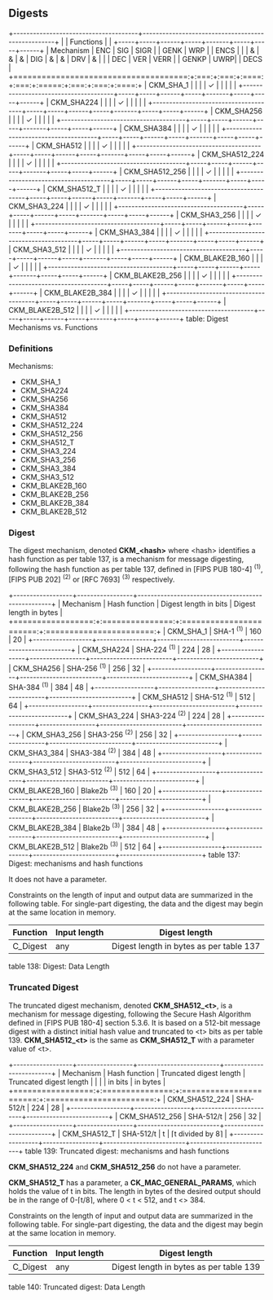 ## Digests

+--------------------------------------+---------------------------------------------------+
|                                      | Functions                                         |
|                                      +-----+-----+------+-----+-------+-----+-----+------+
| Mechanism                            | ENC | SIG | SIGR |     | GENK  | WRP |     | ENCS |
|                                      |  &  |  &  |  &   | DIG |   &   |  &  | DRV |  &   |
|                                      | DEC | VER | VERR |     | GENKP | UWRP|     | DECS |
+=====================================:+:===:+:===:+:====:+:===:+:=====:+:===:+:===:+:====:+
| CKM_SHA_1                            |     |     |      |  ✓  |       |     |     |      |
+--------------------------------------+-----+-----+------+-----+-------+-----+-----+------+
| CKM_SHA224                           |     |     |      |  ✓  |       |     |     |      |
+--------------------------------------+-----+-----+------+-----+-------+-----+-----+------+
| CKM_SHA256                           |     |     |      |  ✓  |       |     |     |      |
+--------------------------------------+-----+-----+------+-----+-------+-----+-----+------+
| CKM_SHA384                           |     |     |      |  ✓  |       |     |     |      |
+--------------------------------------+-----+-----+------+-----+-------+-----+-----+------+
| CKM_SHA512                           |     |     |      |  ✓  |       |     |     |      |
+--------------------------------------+-----+-----+------+-----+-------+-----+-----+------+
| CKM_SHA512_224                       |     |     |      |  ✓  |       |     |     |      |
+--------------------------------------+-----+-----+------+-----+-------+-----+-----+------+
| CKM_SHA512_256                       |     |     |      |  ✓  |       |     |     |      |
+--------------------------------------+-----+-----+------+-----+-------+-----+-----+------+
| CKM_SHA512_T                         |     |     |      |  ✓  |       |     |     |      |
+--------------------------------------+-----+-----+------+-----+-------+-----+-----+------+
| CKM_SHA3_224                         |     |     |      |  ✓  |       |     |     |      |
+--------------------------------------+-----+-----+------+-----+-------+-----+-----+------+
| CKM_SHA3_256                         |     |     |      |  ✓  |       |     |     |      |
+--------------------------------------+-----+-----+------+-----+-------+-----+-----+------+
| CKM_SHA3_384                         |     |     |      |  ✓  |       |     |     |      |
+--------------------------------------+-----+-----+------+-----+-------+-----+-----+------+
| CKM_SHA3_512                         |     |     |      |  ✓  |       |     |     |      |
+--------------------------------------+-----+-----+------+-----+-------+-----+-----+------+
| CKM_BLAKE2B_160                      |     |     |      |  ✓  |       |     |     |      |
+--------------------------------------+-----+-----+------+-----+-------+-----+-----+------+
| CKM_BLAKE2B_256                      |     |     |      |  ✓  |       |     |     |      |
+--------------------------------------+-----+-----+------+-----+-------+-----+-----+------+
| CKM_BLAKE2B_384                      |     |     |      |  ✓  |       |     |     |      |
+--------------------------------------+-----+-----+------+-----+-------+-----+-----+------+
| CKM_BLAKE2B_512                      |     |     |      |  ✓  |       |     |     |      |
+--------------------------------------+-----+-----+------+-----+-------+-----+-----+------+
table: Digest Mechanisms vs. Functions

### Definitions

Mechanisms:

- CKM_SHA_1
- CKM_SHA224
- CKM_SHA256
- CKM_SHA384
- CKM_SHA512
- CKM_SHA512_224
- CKM_SHA512_256
- CKM_SHA512_T
- CKM_SHA3_224
- CKM_SHA3_256
- CKM_SHA3_384
- CKM_SHA3_512
- CKM_BLAKE2B_160
- CKM_BLAKE2B_256
- CKM_BLAKE2B_384
- CKM_BLAKE2B_512

### Digest

The digest mechanism, denoted **CKM_\<hash\>** where \<hash\> identifies a hash function as per table 137, is a mechanism for message
digesting, following the hash function as per table 137, 
defined in [FIPS PUB 180-4] <sup>(1)</sup>, [FIPS PUB 202] <sup>(2)</sup> or [RFC 7693] <sup>(3)</sup> respectively.

+------------------+-----------------+---------------------------------------------------+
| Mechanism        | Hash function   | Digest length in bits   | Digest length in bytes  |
+=================:+:===============:+:=======================:+:=======================:+
| CKM_SHA_1        | SHA-1 <sup>(1)</sup>       | 160          | 20                      |
+------------------+-----------------+-------------------------+-------------------------+
| CKM_SHA224       | SHA-224 <sup>(1)</sup>     | 224          | 28                      |
+------------------+-----------------+-------------------------+-------------------------+
| CKM_SHA256       | SHA-256 <sup>(1)</sup>     | 256          | 32                      |
+------------------+-----------------+-------------------------+-------------------------+
| CKM_SHA384       | SHA-384 <sup>(1)</sup>     | 384          | 48                      |
+------------------+-----------------+-------------------------+-------------------------+
| CKM_SHA512       | SHA-512 <sup>(1)</sup>     | 512          | 64                      |
+------------------+-----------------+-------------------------+-------------------------+
| CKM_SHA3_224     | SHA3-224 <sup>(2)</sup>    | 224          | 28                      |
+------------------+-----------------+-------------------------+-------------------------+
| CKM_SHA3_256     | SHA3-256 <sup>(2)</sup>    | 256          | 32                      |
+------------------+-----------------+-------------------------+-------------------------+
| CKM_SHA3_384     | SHA3-384 <sup>(2)</sup>    | 384          | 48                      |
+------------------+-----------------+-------------------------+-------------------------+
| CKM_SHA3_512     | SHA3-512 <sup>(2)</sup>    | 512          | 64                      |
+------------------+-----------------+-------------------------+-------------------------+
| CKM_BLAKE2B_160  | Blake2b <sup>(3)</sup>     | 160          | 20                      |
+------------------+-----------------+-------------------------+-------------------------+
| CKM_BLAKE2B_256  | Blake2b <sup>(3)</sup>     | 256          | 32                      |
+------------------+-----------------+-------------------------+-------------------------+
| CKM_BLAKE2B_384  | Blake2b <sup>(3)</sup>     | 384          | 48                      |
+------------------+-----------------+-------------------------+-------------------------+
| CKM_BLAKE2B_512  | Blake2b <sup>(3)</sup>     | 512          | 64                      |
+------------------+-----------------+-------------------------+-------------------------+
table 137: Digest: mechanisms and hash functions

It does not have a parameter.

Constraints on the length of input and output data are summarized in the
following table. For single-part digesting, the data and the digest may begin at
the same location in memory.

| Function | Input length | Digest length                              |
|----------|--------------|--------------------------------------------|
| C_Digest | any          | Digest length in bytes as per table 137    |
table 138: Digest: Data Length

### Truncated Digest

The truncated digest mechanism, denoted **CKM_SHA512_\<t\>**, is a mechanism for message
digesting, following the Secure Hash Algorithm 
defined in [FIPS PUB 180-4] section 5.3.6. It is based on a 512-bit message digest with a distinct initial hash value and truncated to \<t\> bits as per table 139. **CKM_SHA512_\<t\>** is the same as **CKM_SHA512_T** with a parameter value of \<t\>.

+------------------+-----------------+-------------------------+-------------------------+
| Mechanism        | Hash function   | Truncated digest length | Truncated digest length |
|                  |                 | in bits <t>             | in bytes                |
+=================:+:===============:+:=======================:+:=======================:+
| CKM_SHA512_224   | SHA-512/t       | 224                     | 28                      |
+------------------+-----------------+-------------------------+-------------------------+
| CKM_SHA512_256   | SHA-512/t       | 256                     | 32                      |
+------------------+-----------------+-------------------------+-------------------------+
| CKM_SHA512_T     | SHA-512/t       | t                       | ⌈t divided by 8⌉        |
+------------------+-----------------+-------------------------+-------------------------+
table 139: Truncated digest: mechanisms and hash functions

**CKM_SHA512_224** and **CKM_SHA512_256** do not have a parameter.

**CKM_SHA512_T** has a parameter, a **CK_MAC_GENERAL_PARAMS**, which holds the value of t in bits. The length in bytes of the desired output should be in the range of 0-⌈t/8⌉, where 0 < t < 512, and t <> 384.

Constraints on the length of input and output data are summarized in the
following table. For single-part digesting, the data and the digest may begin at
the same location in memory.

| Function | Input length | Digest length                              |
|----------|--------------|--------------------------------------------|
| C_Digest | any          | Digest length in bytes as per table 139    |
table 140: Truncated digest: Data Length
